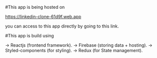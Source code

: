  #This app is being hosted on 

 https://linkedin-clone-61d9f.web.app
 
 you can access to this app directly by going to this link.
 
 #This app is build using
 
 -> Reactjs (frontend framework).
 -> Firebase (storing data + hosting).
 -> Styled-components (for styling).
 -> Redux (for State management).

